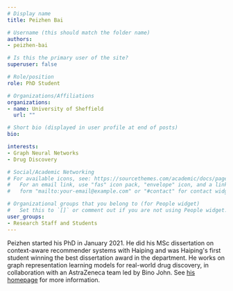 ```yaml
---
# Display name
title: Peizhen Bai

# Username (this should match the folder name)
authors:
- peizhen-bai

# Is this the primary user of the site?
superuser: false

# Role/position
role: PhD Student

# Organizations/Affiliations
organizations:
- name: University of Sheffield
  url: ""

# Short bio (displayed in user profile at end of posts)
bio: 

interests:
- Graph Neural Networks
- Drug Discovery

# Social/Academic Networking
# For available icons, see: https://sourcethemes.com/academic/docs/page-builder/#icons
#   For an email link, use "fas" icon pack, "envelope" icon, and a link in the
#   form "mailto:your-email@example.com" or "#contact" for contact widget.

# Organizational groups that you belong to (for People widget)
#   Set this to `[]` or comment out if you are not using People widget.
user_groups:
- Research Staff and Students
---
```


Peizhen started his PhD in January 2021. He did his MSc dissertation on context-aware recommender systems with Haiping and was Haiping's first student winning the best dissertation award in the department. He works on graph representation learning models for real-world drug discovery, in collaboration with an AstraZeneca team led by Bino John. See [his homepage](https://peizhenbai.me/) for more information.
